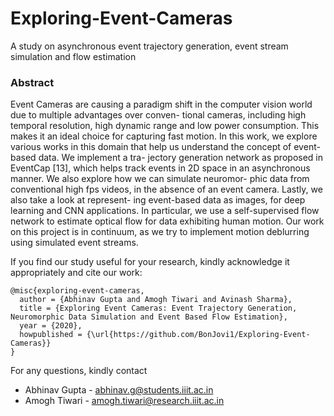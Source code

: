 # Exploring-Event-Cameras
A study on asynchronous event trajectory generation, event stream simulation and flow estimation

### Abstract
Event Cameras are causing a paradigm shift in the computer vision world due to multiple advantages over conven- tional cameras, including high temporal resolution, high dynamic range and low power consumption. This makes it an ideal choice for capturing fast motion. In this work, we explore various works in this domain that help us understand the concept of event-based data. We implement a tra- jectory generation network as proposed in EventCap [13], which helps track events in 2D space in an asynchronous manner. We also explore how we can simulate neuromor- phic data from conventional high fps videos, in the absence of an event camera. Lastly, we also take a look at represent- ing event-based data as images, for deep learning and CNN applications. In particular, we use a self-supervised flow network to estimate optical flow for data exhibiting human motion. Our work on this project is in continuum, as we try to implement motion deblurring using simulated event streams. 

If you find our study useful for your research, kindly acknowledge it appropriately and cite our work:
```
@misc{exploring-event-cameras,
  author = {Abhinav Gupta and Amogh Tiwari and Avinash Sharma},
  title = {Exploring Event Cameras: Event Trajectory Generation, Neuromorphic Data Simulation and Event Based Flow Estimation},
  year = {2020},
  howpublished = {\url{https://github.com/BonJovi1/Exploring-Event-Cameras}}
}
```

For any questions, kindly contact 
- Abhinav Gupta - abhinav.g@students.iiit.ac.in
- Amogh Tiwari - amogh.tiwari@research.iiit.ac.in

